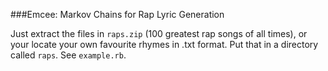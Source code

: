 ###Emcee: Markov Chains for Rap Lyric Generation

Just extract the files in `raps.zip` (100 greatest rap songs of all times), or your locate your own favourite rhymes in .txt format. Put that in a directory called `raps`. See `example.rb`.